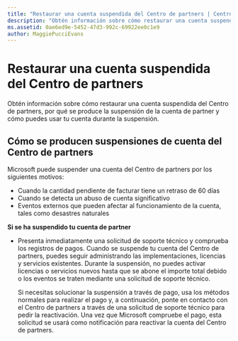 ```yaml
---
title: "Restaurar una cuenta suspendida del Centro de partners | Centro de partners"
description: "Obtén información sobre cómo restaurar una cuenta suspendida del Centro de partners, por qué se produce la suspensión de la cuenta de partner y cómo puedes usar tu cuenta durante la suspensión."
ms.assetid: 0ae6ed9e-5452-47d3-992c-69922ee0c1e9
author: MaggiePucciEvans
---
```


# Restaurar una cuenta suspendida del Centro de partners


Obtén información sobre cómo restaurar una cuenta suspendida del Centro de partners, por qué se produce la suspensión de la cuenta de partner y cómo puedes usar tu cuenta durante la suspensión.

## <a href="" id="suspendedpartnercenteraccounts"></a>Cómo se producen suspensiones de cuenta del Centro de partners


Microsoft puede suspender una cuenta del Centro de partners por los siguientes motivos:

-   Cuando la cantidad pendiente de facturar tiene un retraso de 60 días
-   Cuando se detecta un abuso de cuenta significativo
-   Eventos externos que pueden afectar al funcionamiento de la cuenta, tales como desastres naturales

**Si se ha suspendido tu cuenta de partner**

-   Presenta inmediatamente una solicitud de soporte técnico y comprueba los registros de pagos. Cuando se suspende tu cuenta del Centro de partners, puedes seguir administrando las implementaciones, licencias y servicios existentes. Durante la suspensión, no puedes activar licencias o servicios nuevos hasta que se abone el importe total debido o los eventos se traten mediante una solicitud de soporte técnico.

    Si necesitas solucionar la suspensión a través de pago, usa los métodos normales para realizar el pago y, a continuación, ponte en contacto con el Centro de partners a través de una solicitud de soporte técnico para pedir la reactivación. Una vez que Microsoft compruebe el pago, esta solicitud se usará como notificación para reactivar la cuenta del Centro de partners.

 

 





<!--HONumber=Jan17_HO2-->

